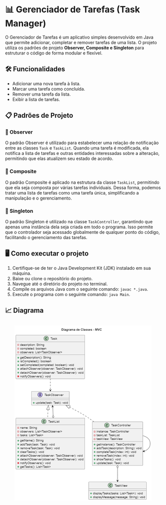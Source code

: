 # 📊 Gerenciador de Tarefas (Task Manager)

O Gerenciador de Tarefas é um aplicativo simples desenvolvido em Java que permite adicionar, completar e remover tarefas de uma lista. O projeto utiliza os padrões de projeto **Observer, Composite e Singleton** para estruturar o código de forma modular e flexível.

## 🛠️ Funcionalidades

- Adicionar uma nova tarefa à lista.
- Marcar uma tarefa como concluída.
- Remover uma tarefa da lista.
- Exibir a lista de tarefas.

## 📋 Padrões de Projeto

### 📌 Observer
O padrão Observer é utilizado para estabelecer uma relação de notificação entre as classes `Task` e `TaskList`. Quando uma tarefa é modificada, ela notifica a lista de tarefas e outras entidades interessadas sobre a alteração, permitindo que elas atualizem seu estado de acordo.

### 📌 Composite
O padrão Composite é aplicado na estrutura da classe `TaskList`, permitindo que ela seja composta por várias tarefas individuais. Dessa forma, podemos tratar uma lista de tarefas como uma tarefa única, simplificando a manipulação e o gerenciamento.

### 📌 Singleton
O padrão Singleton é utilizado na classe `TaskController`, garantindo que apenas uma instância dela seja criada em todo o programa. Isso permite que o controlador seja acessado globalmente de qualquer ponto do código, facilitando o gerenciamento das tarefas.

## 🖥️ Como executar o projeto

1. Certifique-se de ter o Java Development Kit (JDK) instalado em sua máquina.
2. Baixe ou clone o repositório do projeto.
3. Navegue até o diretório do projeto no terminal.
4. Compile os arquivos Java com o seguinte comando: `javac *.java`.
5. Execute o programa com o seguinte comando: `java Main`.

## 📈 Diagrama

<section align="center">
  <img src="diagrama.png" style="vertical-align:top; align:center; display:inline-flex; padding: 10px;"></img>
</section>